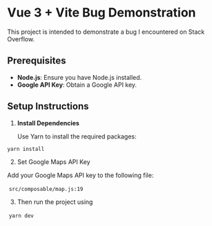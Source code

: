 # Vue 3 + Vite Bug Demonstration

This project is intended to demonstrate a bug I encountered on Stack Overflow.

## Prerequisites

- **Node.js**: Ensure you have Node.js installed.
- **Google API Key**: Obtain a Google API key.

## Setup Instructions

1. **Install Dependencies**  

   Use Yarn to install the required packages:

```yarn install```

2. Set Google Maps API Key

Add your Google Maps API key to the following file:

&nbsp;```src/composable/map.js:19```

3. Then run the project using

&nbsp;```yarn dev``` 